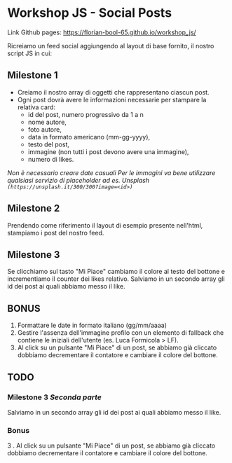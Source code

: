 # Workshop JS - Social Posts

Link Github pages: https://florian-bool-65.github.io/workshop_js/

Ricreiamo un feed social aggiungendo al layout di base fornito, il nostro script JS in cui:

## Milestone 1

- Creiamo il nostro array di oggetti che rappresentano ciascun post.
- Ogni post dovrà avere le informazioni necessarie per stampare la relativa card:
  - id del post, numero progressivo da 1 a n
  - nome autore,
  - foto autore,
  - data in formato americano (mm-gg-yyyy),
  - testo del post,
  - immagine (non tutti i post devono avere una immagine),
  - numero di likes.

*Non è necessario creare date casuali*
*Per le immagini va bene utilizzare qualsiasi servizio di placeholder ad es. Unsplash `(https://unsplash.it/300/300?image=<id>)`*

## Milestone 2

Prendendo come riferimento il layout di esempio presente nell'html, stampiamo i post del nostro feed.

## Milestone 3

Se clicchiamo sul tasto "Mi Piace" cambiamo il colore al testo del bottone e incrementiamo il counter dei likes relativo. 
Salviamo in un secondo array gli id dei post ai quali abbiamo messo il like. 

## BONUS

1. Formattare le date in formato italiano (gg/mm/aaaa)
2. Gestire l'assenza dell'immagine profilo con un elemento di fallback che contiene le iniziali dell'utente (es. Luca Formicola > LF).
3. Al click su un pulsante "Mi Piace" di un post, se abbiamo già cliccato dobbiamo decrementare il contatore e cambiare il colore del bottone.


## TODO

### Milestone 3 *Seconda parte* 

Salviamo in un secondo array gli id dei post ai quali abbiamo messo il like. 

### Bonus
3 . Al click su un pulsante "Mi Piace" di un post, se abbiamo già cliccato dobbiamo decrementare il contatore e cambiare il colore del bottone.
